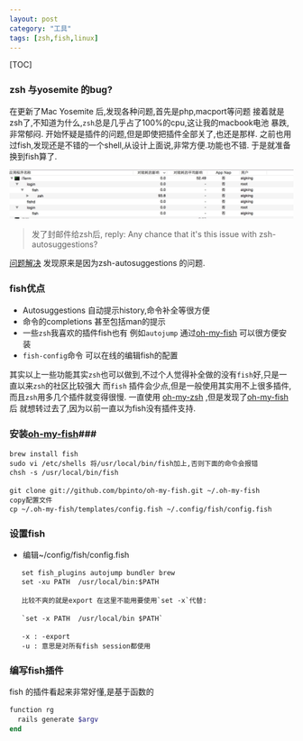 ```yaml
---
layout: post
category: "工具"
tags: [zsh,fish,linux]
---
```


[TOC]

### zsh 与yosemite 的bug? ###
在更新了Mac Yosemite 后,发现各种问题,首先是php,macport等问题
接着就是zsh了,不知道为什么,`zsh`总是几乎占了100%的cpu,这让我的macbook电池
暴跌,非常郁闷. 开始怀疑是插件的问题,但是即使把插件全部关了,也还是那样.
之前也用过fish,发现还是不错的一个shell,从设计上面说,非常方便.功能也不错.
于是就准备换到fish算了.


![image](/public/img/zsh-yosemite-bug.png )

> 发了封邮件给zsh后,
>reply: Any chance that it's this issue with zsh-autosuggestions?

[问题解决](https://github.com/tarruda/zsh-autosuggestions/issues/24 )
发现原来是因为zsh-autosuggestions 的问题.


### fish优点 ###
- Autosuggestions 自动提示history,命令补全等很方便
- 命令的completions 甚至包括man的提示
- 一些`zsh`我喜欢的插件fish也有 例如`autojump` 通过[oh-my-fish](https://github.com/bpinto/oh-my-fishURL ) 可以很方便安装
- `fish-config`命令 可以在线的编辑fish的配置

其实以上一些功能其实`zsh`也可以做到,不过个人觉得补全做的没有`fish`好,只是一直以来`zsh`的社区比较强大
而`fish` 插件会少点,但是一般使用其实用不上很多插件,而且`zsh`用多几个插件就变得很慢.
一直使用 [oh-my-zsh](https://github.com/robbyrussell/oh-my-zsh ) ,但是发现了[oh-my-fish](https://github.com/bpinto/oh-my-fishURL ) 后
就想转过去了,因为以前一直以为fish没有插件支持.


### 安装[oh-my-fish](https://github.com/bpinto/oh-my-fishURL )###
    brew install fish
    sudo vi /etc/shells 将/usr/local/bin/fish加上,否则下面的命令会报错
    chsh -s /usr/local/bin/fish
    
    git clone git://github.com/bpinto/oh-my-fish.git ~/.oh-my-fish
    copy配置文件
    cp ~/.oh-my-fish/templates/config.fish ~/.config/fish/config.fish
    
### 设置fish ###

- 编辑~/config/fish/config.fish

```
   set fish_plugins autojump bundler brew
   set -xu PATH  /usr/local/bin:$PATH
   
   比较不爽的就是export 在这里不能用要使用`set -x`代替:

   `set -x PATH  /usr/local/bin $PATH`
   
   -x : -export 
   -u : 意思是对所有fish session都使用
```
### 编写fish插件 ###

fish 的插件看起来非常好懂,是基于函数的

```ruby
function rg
  rails generate $argv
end

```

    







